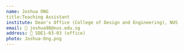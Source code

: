 ```yaml
---
name: Joshua ONG
title:Teaching Assistant
institute: Dean's Office (College of Design and Engineering), NUS
email: 📧 joshua98@nus.edu.sg  
address: 📍 SDE1-03-03 (office)
photo: Joshua-Ong.png
---
```

